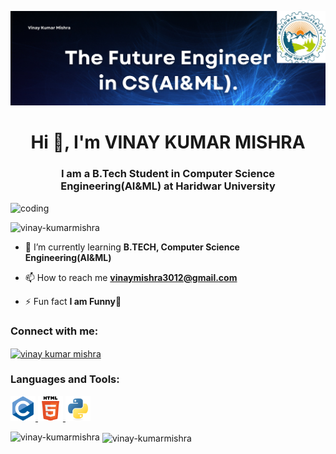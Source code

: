![logo](https://github.com/Vinay-KumarMishra/Vinay-Kumar-Mishra/blob/main/Blue%20Modern%20Company%20Slogan%20LinkedIn%20Banner.png?raw=true)

<h1 align="center">Hi 👋, I'm VINAY KUMAR MISHRA</h1>
<h3 align="center">I am a B.Tech Student in Computer Science Engineering(AI&ML) at Haridwar University</h3>

<img aligen="right" alt="coding" width="400" src="https://user-images.githubusercontent.com/55389276/140866485-8fb1c876-9a8f-4d6a-98dc-08c4981eaf70.gif">


<p align="left"> <img src="https://komarev.com/ghpvc/?username=vinay-kumarmishra&label=Profile%20views&color=0e75b6&style=flat" alt="vinay-kumarmishra" /> </p>

- 🌱 I’m currently learning **B.TECH, Computer Science Engineering(AI&ML)**

- 📫 How to reach me **vinaymishra3012@gmail.com**

- ⚡ Fun fact **I am Funny🤣**

<h3 align="left">Connect with me:</h3>
<p align="left">
<a href="https://linkedin.com/in/vinay kumar mishra" target="blank"><img align="center" src="https://raw.githubusercontent.com/rahuldkjain/github-profile-readme-generator/master/src/images/icons/Social/linked-in-alt.svg" alt="vinay kumar mishra" height="30" width="40" /></a>
</p>

<h3 align="left">Languages and Tools:</h3>
<p align="left"> <a href="https://www.cprogramming.com/" target="_blank" rel="noreferrer"> <img src="https://raw.githubusercontent.com/devicons/devicon/master/icons/c/c-original.svg" alt="c" width="40" height="40"/> </a> <a href="https://www.w3.org/html/" target="_blank" rel="noreferrer"> <img src="https://raw.githubusercontent.com/devicons/devicon/master/icons/html5/html5-original-wordmark.svg" alt="html5" width="40" height="40"/> </a> <a href="https://www.python.org" target="_blank" rel="noreferrer"> <img src="https://raw.githubusercontent.com/devicons/devicon/master/icons/python/python-original.svg" alt="python" width="40" height="40"/> </a> </p>

<p><img align="left" src="https://github-readme-stats.vercel.app/api/top-langs?username=vinay-kumarmishra&show_icons=true&locale=en&layout=compact" alt="vinay-kumarmishra" /></p>

<p>&nbsp;<img align="center" src="https://github-readme-stats.vercel.app/api?username=vinay-kumarmishra&show_icons=true&locale=en" alt="vinay-kumarmishra" /></p>

